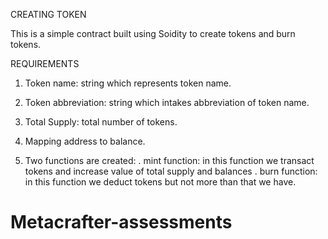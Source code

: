 CREATING TOKEN

This is a simple contract built using Soidity to create tokens and burn tokens. 

REQUIREMENTS
1. Token name: string which represents token name.
2. Token abbreviation: string which intakes abbreviation of token name.
3. Total Supply: total number of tokens.

4. Mapping address to balance.

5. Two functions are created:
    . mint function: in this function we transact tokens and increase value of total supply and balances
    . burn function: in this function we deduct tokens but not more than that we have. 

# Metacrafter-assessments
